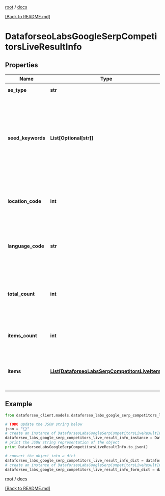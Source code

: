 [root](./../ "root") / [docs](./ "docs")

[[Back to README.md]](./../README.md "[Back to README.md]")

# DataforseoLabsGoogleSerpCompetitorsLiveResultInfo

## Properties

Name | Type | Description | Notes
------------ | ------------- | ------------- | -------------
**se_type** | **str** | search engine type | [optional]
**seed_keywords** | **List[Optional[str]]** | keywords specified in the request keyword is returned with decoded %## (plus symbol ‘+’ will be decoded to a space character) | [optional]
**location_code** | **int** | location code in a POST array if there is no data, then the value is null | [optional]
**language_code** | **str** | language code in a POST array if there is no data, then the value is null | [optional]
**total_count** | **int** | the total amount of results in our database relevant to your request | [optional]
**items_count** | **int** | the number of results returned in the items array | [optional]
**items** | [**List[DataforseoLabsSerpCompetitorsLiveItem]**](DataforseoLabsSerpCompetitorsLiveItem.md) | contains detected SERP competitors and related data | [optional]

## Example

```python
from dataforseo_client.models.dataforseo_labs_google_serp_competitors_live_result_info import DataforseoLabsGoogleSerpCompetitorsLiveResultInfo

# TODO update the JSON string below
json = "{}"
# create an instance of DataforseoLabsGoogleSerpCompetitorsLiveResultInfo from a JSON string
dataforseo_labs_google_serp_competitors_live_result_info_instance = DataforseoLabsGoogleSerpCompetitorsLiveResultInfo.from_json(json)
# print the JSON string representation of the object
print DataforseoLabsGoogleSerpCompetitorsLiveResultInfo.to_json()

# convert the object into a dict
dataforseo_labs_google_serp_competitors_live_result_info_dict = dataforseo_labs_google_serp_competitors_live_result_info_instance.to_dict()
# create an instance of DataforseoLabsGoogleSerpCompetitorsLiveResultInfo from a dict
dataforseo_labs_google_serp_competitors_live_result_info_form_dict = dataforseo_labs_google_serp_competitors_live_result_info.from_dict(dataforseo_labs_google_serp_competitors_live_result_info_dict)
```

  

[root](./../ "root") / [docs](./ "docs")

[[Back to README.md]](./../README.md "[Back to README.md]")